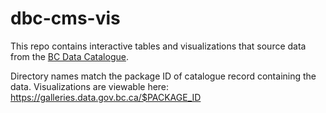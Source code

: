 # dbc-cms-vis

This repo contains interactive tables and visualizations that source data from the [BC Data Catalogue](https://catalogue.data.gov.bc.ca/dataset).

Directory names match the package ID of catalogue record containing the data. Visualizations are viewable here: https://galleries.data.gov.bc.ca/$PACKAGE_ID
